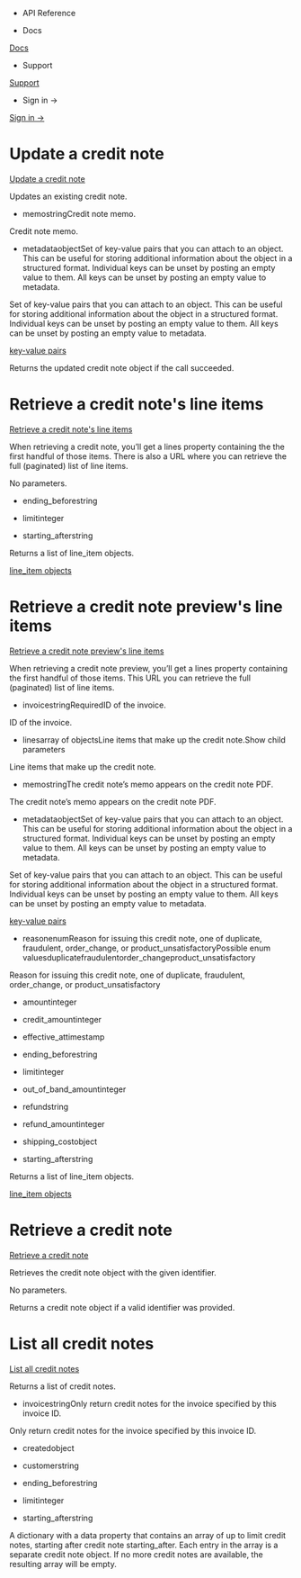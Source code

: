 - API Reference

- Docs

[Docs](/)

- Support

[Support](https://support.stripe.com)

- Sign in →

[Sign in →](https://dashboard.stripe.com/login)

# Update a credit note

[Update a credit note](/api/credit_notes/update)

Updates an existing credit note.

- memostringCredit note memo.

Credit note memo.

- metadataobjectSet of key-value pairs that you can attach to an object. This can be useful for storing additional information about the object in a structured format. Individual keys can be unset by posting an empty value to them. All keys can be unset by posting an empty value to metadata.

Set of key-value pairs that you can attach to an object. This can be useful for storing additional information about the object in a structured format. Individual keys can be unset by posting an empty value to them. All keys can be unset by posting an empty value to metadata.

[key-value pairs](/api/metadata)

Returns the updated credit note object if the call succeeded.

# Retrieve a credit note's line items

[Retrieve a credit note's line items](/api/credit_notes/lines)

When retrieving a credit note, you’ll get a lines property containing the the first handful of those items. There is also a URL where you can retrieve the full (paginated) list of line items.

No parameters.

- ending_beforestring

- limitinteger

- starting_afterstring

Returns a list of line_item objects.

[line_item objects](#credit_note_line_item_object)

# Retrieve a credit note preview's line items

[Retrieve a credit note preview's line items](/api/credit_notes/preview_lines)

When retrieving a credit note preview, you’ll get a lines property containing the first handful of those items. This URL you can retrieve the full (paginated) list of line items.

- invoicestringRequiredID of the invoice.

ID of the invoice.

- linesarray of objectsLine items that make up the credit note.Show child parameters

Line items that make up the credit note.

- memostringThe credit note’s memo appears on the credit note PDF.

The credit note’s memo appears on the credit note PDF.

- metadataobjectSet of key-value pairs that you can attach to an object. This can be useful for storing additional information about the object in a structured format. Individual keys can be unset by posting an empty value to them. All keys can be unset by posting an empty value to metadata.

Set of key-value pairs that you can attach to an object. This can be useful for storing additional information about the object in a structured format. Individual keys can be unset by posting an empty value to them. All keys can be unset by posting an empty value to metadata.

[key-value pairs](/api/metadata)

- reasonenumReason for issuing this credit note, one of duplicate, fraudulent, order_change, or product_unsatisfactoryPossible enum valuesduplicatefraudulentorder_changeproduct_unsatisfactory

Reason for issuing this credit note, one of duplicate, fraudulent, order_change, or product_unsatisfactory

- amountinteger

- credit_amountinteger

- effective_attimestamp

- ending_beforestring

- limitinteger

- out_of_band_amountinteger

- refundstring

- refund_amountinteger

- shipping_costobject

- starting_afterstring

Returns a list of line_item objects.

[line_item objects](#credit_note_line_item_object)

# Retrieve a credit note

[Retrieve a credit note](/api/credit_notes/retrieve)

Retrieves the credit note object with the given identifier.

No parameters.

Returns a credit note object if a valid identifier was provided.

# List all credit notes

[List all credit notes](/api/credit_notes/list)

Returns a list of credit notes.

- invoicestringOnly return credit notes for the invoice specified by this invoice ID.

Only return credit notes for the invoice specified by this invoice ID.

- createdobject

- customerstring

- ending_beforestring

- limitinteger

- starting_afterstring

A dictionary with a data property that contains an array of up to limit credit notes, starting after credit note starting_after. Each entry in the array is a separate credit note object. If no more credit notes are available, the resulting array will be empty.
